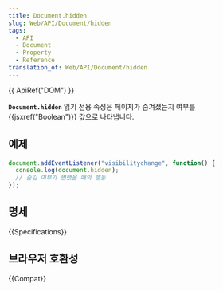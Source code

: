 ```yaml
---
title: Document.hidden
slug: Web/API/Document/hidden
tags:
  - API
  - Document
  - Property
  - Reference
translation_of: Web/API/Document/hidden
---
```

{{ ApiRef("DOM") }}

**`Document.hidden`** 읽기 전용 속성은 페이지가 숨겨졌는지 여부를 {{jsxref("Boolean")}} 값으로 나타냅니다.

## 예제

```js
document.addEventListener("visibilitychange", function() {
  console.log(document.hidden);
  // 숨김 여부가 변했을 때의 행동
});
```

## 명세

{{Specifications}}

## 브라우저 호환성

{{Compat}}
